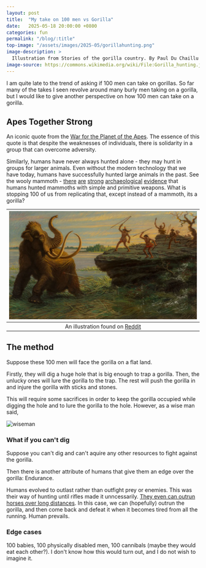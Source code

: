 ```yaml
---
layout: post
title:  "My take on 100 men vs Gorilla"
date:   2025-05-18 20:00:00 +0800
categories: fun
permalink: "/blog/:title"
top-image: "/assets/images/2025-05/gorillahunting.png"
image-description: > 
  Illustration from Stories of the gorilla country. By Paul Du Chaillu
image-source: https://commons.wikimedia.org/wiki/File:Gorilla_hunting.jpg
---
```

I am quite late to the trend of asking if 100 men can take on gorillas. So far many of the takes I seen revolve around many burly men taking on a gorilla, but I would like to give another perspective on how 100 men can take on a gorilla.

## Apes Together Strong

An iconic quote from the [War for the Planet of the Apes](https://www.youtube.com/watch?v=1THE-vyhk4A). The essence of this quote is that despite the weaknesses of individuals, there is solidarity in a group that can overcome adversity. 

Similarly, humans have never always hunted alone - they may hunt in groups for larger animals. Even without the modern technology that we have today, humans have successfully hunted large animals in the past. See the wooly mammoth - [there](https://news.berkeley.edu/2024/08/21/to-kill-mammoths-in-the-ice-age-people-used-planted-pikes-not-throwing-spears-researchers-say/) [are](https://sc.edu/uofsc/posts/2023/06/hunting_mammoth.php) [strong](https://thedebrief.org/14000-years-ago-ancient-humans-tracked-hunted-and-killed-this-massive-land-animal/) [archaeological](https://www.miamiherald.com/news/nation-world/world/article299773989.html) [evidence](https://www.nytimes.com/2019/11/08/science/mexico-mammoth-traps.html) that humans hunted mammoths with simple and primitive weapons. What is stopping 100 of us from replicating that, except instead of a mammoth, its a gorilla?

| ![mammothHunting](/assets/images/2025-05/mammothhunting.png) |
| :-: |
| An illustration found on [Reddit](https://www.reddit.com/r/DawnofMan/comments/u0fmrk/mammoth_hunting/) | 

## The method
Suppose these 100 men will face the gorilla on a flat land. 

Firstly, they will dig a huge hole that is big enough to trap a gorilla. Then, the unlucky ones will lure the gorilla to the trap. The rest will push the gorilla in and injure the gorilla with sticks and stones.

This will require some sacrifices in order to keep the gorilla occupied while digging the hole and to lure the gorilla to the hole. However, as a wise man said, 

![wiseman](https://i.kym-cdn.com/photos/images/original/001/494/667/dcf.jpg)

### What if you can't dig
Suppose you can't dig and can't aquire any other resources to fight against the gorilla.

Then there is another attribute of humans that give them an edge over the gorilla: Endurance.

Humans evolved to outlast rather than outfight prey or enemies. This was their way of hunting until rifles made it unncessarily. [They even can outrun horses over long distances](https://www.newscientist.com/article/mg23231031-300-humans-are-better-endurance-runners-than-any-other-animal/). In this case, we can (hopefully) outrun the gorilla, and then come back and defeat it when it becomes tired from all the running. Human prevails.

### Edge cases
100 babies, 100 physically disabled men, 100 cannibals (maybe they would eat each other?). I don't know how this would turn out, and I do not wish to imagine it.